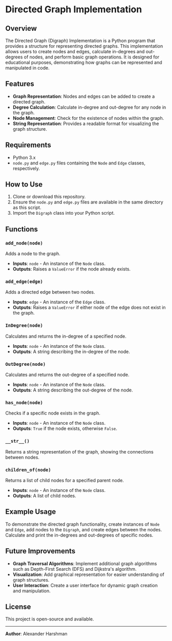 # Directed Graph Implementation

## Overview

The Directed Graph (Digraph) Implementation is a Python program that provides a structure for representing directed graphs. This implementation allows users to create nodes and edges, calculate in-degrees and out-degrees of nodes, and perform basic graph operations. It is designed for educational purposes, demonstrating how graphs can be represented and manipulated in code.

## Features

- **Graph Representation**: Nodes and edges can be added to create a directed graph.
- **Degree Calculation**: Calculate in-degree and out-degree for any node in the graph.
- **Node Management**: Check for the existence of nodes within the graph.
- **String Representation**: Provides a readable format for visualizing the graph structure.

## Requirements

- Python 3.x
- `node.py` and `edge.py` files containing the `Node` and `Edge` classes, respectively.

## How to Use

1. Clone or download this repository.
2. Ensure the `node.py` and `edge.py` files are available in the same directory as this script.
3. Import the `Digraph` class into your Python script.

## Functions

### `add_node(node)`

Adds a node to the graph.

- **Inputs**: `node` - An instance of the `Node` class.
- **Outputs**: Raises a `ValueError` if the node already exists.

### `add_edge(edge)`

Adds a directed edge between two nodes.

- **Inputs**: `edge` - An instance of the `Edge` class.
- **Outputs**: Raises a `ValueError` if either node of the edge does not exist in the graph.

### `InDegree(node)`

Calculates and returns the in-degree of a specified node.

- **Inputs**: `node` - An instance of the `Node` class.
- **Outputs**: A string describing the in-degree of the node.

### `OutDegree(node)`

Calculates and returns the out-degree of a specified node.

- **Inputs**: `node` - An instance of the `Node` class.
- **Outputs**: A string describing the out-degree of the node.

### `has_node(node)`

Checks if a specific node exists in the graph.

- **Inputs**: `node` - An instance of the `Node` class.
- **Outputs**: `True` if the node exists, otherwise `False`.

### `__str__()`

Returns a string representation of the graph, showing the connections between nodes.

### `children_of(node)`

Returns a list of child nodes for a specified parent node.

- **Inputs**: `node` - An instance of the `Node` class.
- **Outputs**: A list of child nodes.

## Example Usage

To demonstrate the directed graph functionality, create instances of `Node` and `Edge`, add nodes to the `Digraph`, and create edges between the nodes. Calculate and print the in-degrees and out-degrees of specific nodes.

## Future Improvements

- **Graph Traversal Algorithms**: Implement additional graph algorithms such as Depth-First Search (DFS) and Dijkstra's algorithm.
- **Visualization**: Add graphical representation for easier understanding of graph structures.
- **User Interaction**: Create a user interface for dynamic graph creation and manipulation.

## License

This project is open-source and available.

---

**Author**: Alexander Harshman
